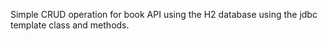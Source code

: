 Simple CRUD operation for book API using the H2 database using the jdbc template class and methods.
